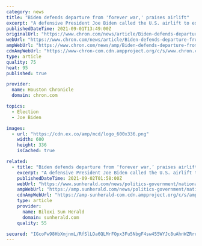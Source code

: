 ```yaml
---
category: news
title: "Biden defends departure from 'forever war,' praises airlift"
excerpt: "A defensive President Joe Biden called the U.S. airlift to extract more than 120,000 Americans, Afghans and other allies from Afghanistan to end a 20-year war an “extraordinary success,\" though more than 100 Americans and thousands of others were left behind."
publishedDateTime: 2021-09-01T13:49:00Z
originalUrl: "https://www.chron.com/news/article/Biden-defends-departure-from-forever-war-16427032.php"
webUrl: "https://www.chron.com/news/article/Biden-defends-departure-from-forever-war-16427032.php"
ampWebUrl: "https://www.chron.com/news/amp/Biden-defends-departure-from-forever-war-16427032.php"
cdnAmpWebUrl: "https://www-chron-com.cdn.ampproject.org/c/s/www.chron.com/news/amp/Biden-defends-departure-from-forever-war-16427032.php"
type: article
quality: 75
heat: 95
published: true

provider:
  name: Houston Chronicle
  domain: chron.com

topics:
  - Election
  - Joe Biden

images:
  - url: "https://cdn.ex.co/amp/mcd/logo_600x336.png"
    width: 600
    height: 336
    isCached: true

related:
  - title: "Biden defends departure from ‘forever war,’ praises airlift"
    excerpt: "A defensive President Joe Biden called the U.S. airlift to extract more than 120,000 Americans, Afghans and other allies from Afghanistan to end a 20-year war an “extraordinary success,\" though more than 100 Americans and thousands of others were left behind."
    publishedDateTime: 2021-09-02T01:58:00Z
    webUrl: "https://www.sunherald.com/news/politics-government/national-politics/article253908988.html"
    ampWebUrl: "https://amp.sunherald.com/news/politics-government/national-politics/article253908988.html"
    cdnAmpWebUrl: "https://amp-sunherald-com.cdn.ampproject.org/c/s/amp.sunherald.com/news/politics-government/national-politics/article253908988.html"
    type: article
    provider:
      name: Biloxi Sun Herald
      domain: sunherald.com
    quality: 55

secured: "IGcoFw98HbXmjnmL/RfSlLOa6QLMrFOpx3Fu5NbgF4sw455WYJc8uAhnWZRruRJ9SCc0JIRvrMT3cHbJtyOhVmYeARJeNWDdH9As7NJXlwnsQNruxiGBjHj506y29n4y2fhvJGo3LbelAt7AMWD4BZhHsae+b3A+XYbey3CkYsMl0/OvwBbU9OECw/B/qS0ej7v0O4HXDEiJzTRRihI1YH/hD+1GtvXoQxmJF1/Ullgh4zSlrUm3Fqc45iyTbi6fSWZ18sxS+0LmLM+nE2HnNnf9HMBQuMJBi4K2ga2Zp3J/xbuLNyl6jqucAVeRdgcuOB9Tbh7dV8n9LOm5iFxAE487VmlLzzlLwHHxN7bHU14=;qXPZkSYXdZ1gJ55wCLzdlQ=="
---
```


